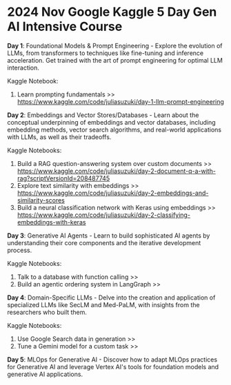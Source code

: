 # 2024 Nov Google Kaggle 5 Day Gen AI Intensive Course

**Day 1**: Foundational Models & Prompt Engineering - Explore the evolution of LLMs, from transformers to techniques like fine-tuning and inference acceleration. Get trained with the art of prompt engineering for optimal LLM interaction.

Kaggle Notebook:
1. Learn prompting fundamentals >> https://www.kaggle.com/code/juliasuzuki/day-1-llm-prompt-engineering


**Day 2**: Embeddings and Vector Stores/Databases - Learn about the conceptual underpinning of embeddings and vector databases, including embedding methods, vector search algorithms, and real-world applications with LLMs, as well as their tradeoffs.

Kaggle Notebooks:
1.	Build a RAG question-answering system over custom documents >> https://www.kaggle.com/code/juliasuzuki/day-2-document-q-a-with-rag?scriptVersionId=208487745
2.	Explore text similarity with embeddings >> https://www.kaggle.com/code/juliasuzuki/day-2-embeddings-and-similarity-scores 
3.	Build a neural classification network with Keras using embeddings >> https://www.kaggle.com/code/juliasuzuki/day-2-classifying-embeddings-with-keras 

**Day 3**: Generative AI Agents - Learn to build sophisticated AI agents by understanding their core components and the iterative development process.

Kaggle Notebooks:
1.	 Talk to a database with function calling >> 
2.	 Build an agentic ordering system in LangGraph >> 

**Day 4**: Domain-Specific LLMs - Delve into the creation and application of specialized LLMs like SecLM and Med-PaLM, with insights from the researchers who built them.

Kaggle Notebooks:
1.	 Use Google Search data in generation >> 
2.	Tune a Gemini model for a custom task >> 

**Day 5**: MLOps for Generative AI - Discover how to adapt MLOps practices for Generative AI and leverage Vertex AI's tools for foundation models and generative AI applications.
